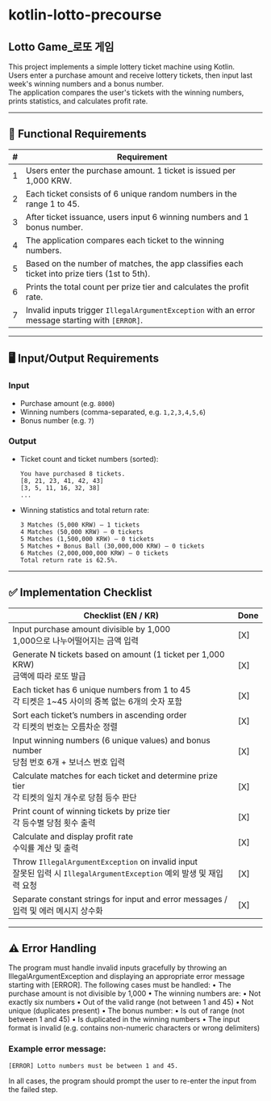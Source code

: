 # kotlin-lotto-precourse


Lotto Game_로또 게임
---

This project implements a simple lottery ticket machine using Kotlin.  
Users enter a purchase amount and receive lottery tickets, then input last week's winning numbers and a bonus number.  
The application compares the user's tickets with the winning numbers, prints statistics, and calculates profit rate.

---

## 🚀 Functional Requirements

| #  | Requirement                                                                                             |
|----|--------------------------------------------------------------------------------------------------------|
| 1  | Users enter the purchase amount. 1 ticket is issued per 1,000 KRW.                                    |
| 2  | Each ticket consists of 6 unique random numbers in the range 1 to 45.                                  |
| 3  | After ticket issuance, users input 6 winning numbers and 1 bonus number.                               |
| 4  | The application compares each ticket to the winning numbers.                                           |
| 5  | Based on the number of matches, the app classifies each ticket into prize tiers (1st to 5th).          |
| 6  | Prints the total count per prize tier and calculates the profit rate.                                  |
| 7  | Invalid inputs trigger `IllegalArgumentException` with an error message starting with `[ERROR]`.       |

---

## 🖥️ Input/Output Requirements

### Input
- Purchase amount (e.g. `8000`)
- Winning numbers (comma-separated, e.g. `1,2,3,4,5,6`)
- Bonus number (e.g. `7`)

### Output
- Ticket count and ticket numbers (sorted):
    ```
    You have purchased 8 tickets.
    [8, 21, 23, 41, 42, 43]
    [3, 5, 11, 16, 32, 38]
    ...
    ```
- Winning statistics and total return rate:
    ```
    3 Matches (5,000 KRW) – 1 tickets
    4 Matches (50,000 KRW) – 0 tickets
    5 Matches (1,500,000 KRW) – 0 tickets
    5 Matches + Bonus Ball (30,000,000 KRW) – 0 tickets
    6 Matches (2,000,000,000 KRW) – 0 tickets
    Total return rate is 62.5%.
    ```

---

## ✅ Implementation Checklist

| Checklist (EN / KR)                                                                                                         | Done |
|----------------------------------------------------------------------------------------------------------------------------|------|
| Input purchase amount divisible by 1,000<br/>1,000으로 나누어떨어지는 금액 입력                                               | [X]  |
| Generate N tickets based on amount (1 ticket per 1,000 KRW)<br/>금액에 따라 로또 발급                                          | [X]  |
| Each ticket has 6 unique numbers from 1 to 45<br/>각 티켓은 1~45 사이의 중복 없는 6개의 숫자 포함                             | [X]  |
| Sort each ticket’s numbers in ascending order<br/>각 티켓의 번호는 오름차순 정렬                                              | [X]  |
| Input winning numbers (6 unique values) and bonus number<br/>당첨 번호 6개 + 보너스 번호 입력                                  | [X]  |
| Calculate matches for each ticket and determine prize tier<br/>각 티켓의 일치 개수로 당첨 등수 판단                             | [X]  |
| Print count of winning tickets by prize tier<br/>각 등수별 당첨 횟수 출력                                                      | [X]  |
| Calculate and display profit rate<br/>수익률 계산 및 출력                                                                      | [X]  |
| Throw `IllegalArgumentException` on invalid input<br/>잘못된 입력 시 `IllegalArgumentException` 예외 발생 및 재입력 요청       | [X]  |
| Separate constant strings for input and error messages / 입력 및 에러 메시지 상수화 | [X] |
---

## ⚠️ Error Handling

The program must handle invalid inputs gracefully by throwing an IllegalArgumentException and displaying an appropriate error message starting with [ERROR]. The following cases must be handled:
•	The purchase amount is not divisible by 1,000
•	The winning numbers are:
•	Not exactly six numbers
•	Out of the valid range (not between 1 and 45)
•	Not unique (duplicates present)
•	The bonus number:
•	Is out of range (not between 1 and 45)
•	Is duplicated in the winning numbers
•	The input format is invalid (e.g. contains non-numeric characters or wrong delimiters)


### Example error message:

`[ERROR] Lotto numbers must be between 1 and 45.`

In all cases, the program should prompt the user to re-enter the input from the failed step.
